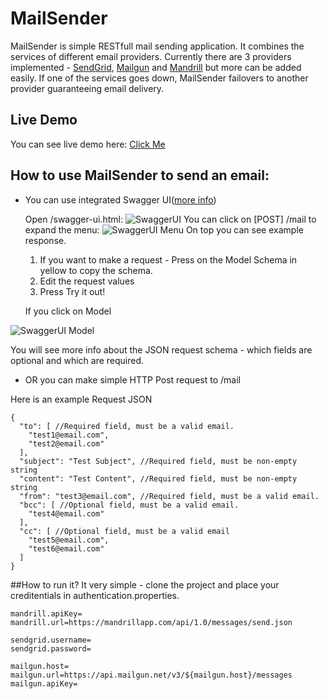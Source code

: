 # MailSender
MailSender is simple RESTfull mail sending application. It combines the services of different email providers. 
Currently there are 3 providers implemented - [SendGrid](https://sendgrid.com/user/signup), [Mailgun](http://www.mailgun.com) and [Mandrill](https://mandrillapp.com) but more can be added easily. If one of the services goes down, MailSender failovers to another provider guaranteeing email delivery.

## Live Demo
You can see live demo here: [Click Me](http://martoup-mailsender.herokuapp.com/swagger-ui.html)
## How to use MailSender to send an email:
* You can use integrated Swagger UI([more info](http://swagger.io/))

  Open /swagger-ui.html:
  ![SwaggerUI](https://cloud.githubusercontent.com/assets/1436511/10029996/fa1843de-617d-11e5-9597-b67d5d02a283.PNG)
  You can click on [POST] /mail to expand the menu:
  ![SwaggerUI Menu](https://cloud.githubusercontent.com/assets/1436511/10031002/57e5db52-6183-11e5-8594-fb400af6b2c3.PNG)
  On top you can see example response.
  1. If you want to make a request - Press on the Model Schema in yellow to copy the schema.
  2. Edit the request values
  3. Press Try it out!
  
  If you click on Model

![SwaggerUI Model](https://cloud.githubusercontent.com/assets/1436511/10031001/56faaeac-6183-11e5-80dc-cc160a725efa.PNG)
  
You will see more info about the JSON request schema - which fields are optional and which are required.
  
* OR you can make simple HTTP Post request to /mail 

Here is an example Request JSON
```
{
  "to": [ //Required field, must be a valid email.
    "test1@email.com",
    "test2@email.com"
  ],
  "subject": "Test Subject", //Required field, must be non-empty string
  "content": "Test Content", //Required field, must be non-empty string
  "from": "test3@email.com", //Required field, must be a valid email.
  "bcc": [ //Optional field, must be a valid email.
    "test4@email.com"
  ],
  "cc": [ //Optional field, must be a valid email
    "test5@email.com",
    "test6@email.com"
  ]
}
```
##How to run it?
It very simple - clone the project and place your creditentials in authentication.properties.
```
mandrill.apiKey=
mandrill.url=https://mandrillapp.com/api/1.0/messages/send.json

sendgrid.username=
sendgrid.password=

mailgun.host=
mailgun.url=https://api.mailgun.net/v3/${mailgun.host}/messages
mailgun.apiKey=
```
